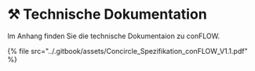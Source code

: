 # ⚒ Technische Dokumentation

Im Anhang finden Sie die technische Dokumentaion zu conFLOW.

{% file src="../.gitbook/assets/Concircle_Spezifikation_conFLOW_V1.1.pdf" %}

<figure><img src="../.gitbook/assets/Folie1 (1).png" alt=""><figcaption></figcaption></figure>

<figure><img src="../.gitbook/assets/Folie2 (1).png" alt=""><figcaption></figcaption></figure>

<figure><img src="../.gitbook/assets/Folie3 (1).png" alt=""><figcaption></figcaption></figure>

<figure><img src="../.gitbook/assets/Folie4 (1).png" alt=""><figcaption></figcaption></figure>

<figure><img src="../.gitbook/assets/Folie5 (1).png" alt=""><figcaption></figcaption></figure>

<figure><img src="../.gitbook/assets/Folie6 (1).png" alt=""><figcaption></figcaption></figure>

<figure><img src="../.gitbook/assets/Folie7 (1).png" alt=""><figcaption></figcaption></figure>

<figure><img src="../.gitbook/assets/Folie8.png" alt=""><figcaption></figcaption></figure>

<figure><img src="../.gitbook/assets/Folie9 (1).png" alt=""><figcaption></figcaption></figure>

<figure><img src="../.gitbook/assets/Folie7 (1).png" alt=""><figcaption></figcaption></figure>

<figure><img src="../.gitbook/assets/Folie8.png" alt=""><figcaption></figcaption></figure>

<figure><img src="../.gitbook/assets/Folie9 (1).png" alt=""><figcaption></figcaption></figure>

<figure><img src="../.gitbook/assets/Folie10 (2).png" alt=""><figcaption></figcaption></figure>

<figure><img src="../.gitbook/assets/Folie11 (2).png" alt=""><figcaption></figcaption></figure>

<figure><img src="../.gitbook/assets/Folie12.png" alt=""><figcaption></figcaption></figure>

<figure><img src="../.gitbook/assets/Folie13 (1).png" alt=""><figcaption></figcaption></figure>

<figure><img src="../.gitbook/assets/Folie14 (2).png" alt=""><figcaption></figcaption></figure>

<figure><img src="../.gitbook/assets/Folie15 (1).png" alt=""><figcaption></figcaption></figure>

<figure><img src="../.gitbook/assets/Folie16.png" alt=""><figcaption></figcaption></figure>

<figure><img src="../.gitbook/assets/Folie17 (1).png" alt=""><figcaption></figcaption></figure>

<figure><img src="../.gitbook/assets/Folie18 (1).png" alt=""><figcaption></figcaption></figure>

<figure><img src="../.gitbook/assets/Folie19 (1).png" alt=""><figcaption></figcaption></figure>

<figure><img src="../.gitbook/assets/Folie20.png" alt=""><figcaption></figcaption></figure>

<figure><img src="../.gitbook/assets/Folie21.png" alt=""><figcaption></figcaption></figure>

<figure><img src="../.gitbook/assets/Folie22.png" alt=""><figcaption></figcaption></figure>

<figure><img src="../.gitbook/assets/Folie23.png" alt=""><figcaption></figcaption></figure>

<figure><img src="../.gitbook/assets/Folie24 (1).png" alt=""><figcaption></figcaption></figure>

<figure><img src="../.gitbook/assets/Folie25 (1).png" alt=""><figcaption></figcaption></figure>

